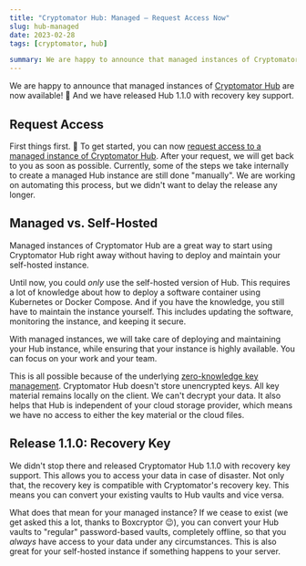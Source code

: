 ```yaml
---
title: "Cryptomator Hub: Managed – Request Access Now"
slug: hub-managed
date: 2023-02-28
tags: [cryptomator, hub]

summary: We are happy to announce that managed instances of Cryptomator Hub are now available! And we released Hub 1.1.0 with recovery key support.
---
```

We are happy to announce that managed instances of [Cryptomator Hub](/hub/) are now available! :tada: And we have released Hub 1.1.0 with recovery key support.

## Request Access

First things first. :rocket: To get started, you can now [request access to a managed instance of Cryptomator Hub](/hub/managed/). After your request, we will get back to you as soon as possible. Currently, some of the steps we take internally to create a managed Hub instance are still done "manually". We are working on automating this process, but we didn't want to delay the release any longer.

## Managed vs. Self-Hosted

Managed instances of Cryptomator Hub are a great way to start using Cryptomator Hub right away without having to deploy and maintain your self-hosted instance.

Until now, you could _only_ use the self-hosted version of Hub. This requires a lot of knowledge about how to deploy a software container using Kubernetes or Docker Compose. And if you have the knowledge, you still have to maintain the instance yourself. This includes updating the software, monitoring the instance, and keeping it secure.

With managed instances, we will take care of deploying and maintaining your Hub instance, while ensuring that your instance is highly available. You can focus on your work and your team.

This is all possible because of the underlying [zero-knowledge key management](https://github.com/cryptomator/hub/wiki/Zero-Knowledge-Key-Management). Cryptomator Hub doesn't store unencrypted keys. All key material remains locally on the client. We can't decrypt your data. It also helps that Hub is independent of your cloud storage provider, which means we have no access to either the key material or the cloud files.

## Release 1.1.0: Recovery Key

We didn't stop there and released Cryptomator Hub 1.1.0 with recovery key support. This allows you to access your data in case of disaster. Not only that, the recovery key is compatible with Cryptomator's recovery key. This means you can convert your existing vaults to Hub vaults and vice versa.

What does that mean for your managed instance? If we cease to exist (we get asked this a lot, thanks to Boxcryptor :wink:), you can convert your Hub vaults to "regular" password-based vaults, completely offline, so that you _always_ have access to your data under any circumstances. This is also great for your self-hosted instance if something happens to your server.
